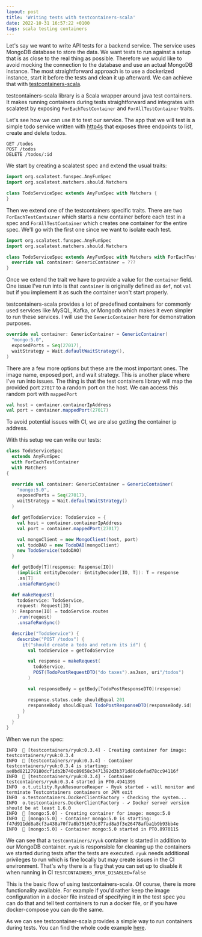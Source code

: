 ```yaml
---
layout: post
title: 'Writing tests with testcontainers-scala'
date: 2022-10-31 16:57:22 +0100
tags: scala testing containers
---
```


Let's say we want to write API tests for a backend service.
The service uses MongoDB database to store the data.
We want tests to run against a setup that is as close to the real thing as possible.
Therefore we would like to avoid mocking the connection to the database and use an
actual MongoDB instance.
The most straightforward approach is to use a dockerized instance, start it before the tests
and clean it up afterward.
We can achieve that with [testcontainers-scala](https://github.com/testcontainers/testcontainers-scala).

testcontainers-scala library is a Scala wrapper around java test containers.
It makes running containers during tests straightforward and integrates with scalatest
by exposing `ForEachTestContainer` and `ForAllTestContainer` traits.

Let's see how we can use it to test our service.
The app that we will test is a simple todo service written with [http4s](https://http4s.org/) that exposes three endpoints to list, create and delete todos.

```
GET /todos
POST /todos
DELETE /todos/:id
```

We start by creating a scalatest spec and extend the usual traits:

```scala
import org.scalatest.funspec.AnyFunSpec
import org.scalatest.matchers.should.Matchers

class TodoServiceSpec extends AnyFunSpec with Matchers {
}
```

Then we extend one of the testcontainers specific traits.
There are two `ForEachTestContainer` which starts a new container before each test in a spec
and `ForAllTestContainer` which creates one container for the entire spec.
We'll go with the first one since we want to isolate each test.

```scala
import org.scalatest.funspec.AnyFunSpec
import org.scalatest.matchers.should.Matchers

class TodoServiceSpec extends AnyFunSpec with Matchers with ForEachTestContainer {
  override val container: GenericContainer = ???
}
```

Once we extend the trait we have to provide a value for the `container` field.
One issue I've run into is that `container` is originally defined as `def`, not `val`
but if you implement it as such the container won't start properly.

testcontainers-scala provides a lot of predefined containers for commonly used
services like MySQL, Kafka, or Mongodb which makes it even simpler to run these services.
I will use the `GenericContainer` here for demonstration purposes.

```scala
override val container: GenericContainer = GenericContainer(
  "mongo:5.0",
  exposedPorts = Seq(27017),
  waitStrategy = Wait.defaultWaitStrategy(),
)
```

There are a few more options but these are the most important ones.
The image name, exposed port, and wait strategy.
This is another place where I've run into issues.
The thing is that the test containers library will map the provided
port `27017` to a random port on the host.
We can access this random port with `mappedPort`

```scala
val host = container.containerIpAddress
val port = container.mappedPort(27017)
```

To avoid potential issues with CI, we are also getting the container ip address.

With this setup we can write our tests:

```scala
class TodoServiceSpec
  extends AnyFunSpec
  with ForEachTestContainer
  with Matchers
{

  override val container: GenericContainer = GenericContainer(
    "mongo:5.0",
    exposedPorts = Seq(27017),
    waitStrategy = Wait.defaultWaitStrategy()
  )

  def getTodoService: TodoService = {
    val host = container.containerIpAddress
    val port = container.mappedPort(27017)

    val mongoClient = new MongoClient(host, port)
    val todoDAO = new TodoDAO(mongoClient)
    new TodoService(todoDAO)
  }

  def getBody[T](response: Response[IO])
    (implicit entityDecoder: EntityDecoder[IO, T]): T = response
    .as[T]
    .unsafeRunSync()

  def makeRequest(
    todoService: TodoService,
    request: Request[IO]
  ): Response[IO] = todoService.routes
    .run(request)
    .unsafeRunSync()

  describe("TodoService") {
    describe("POST /todos") {
      it("should create a todo and return its id") {
        val todoService = getTodoService

        val response = makeRequest(
          todoService,
          POST(TodoPostRequestDTO("do taxes").asJson, uri"/todos")
        )

        val responseBody = getBody[TodoPostResponseDTO](response)

        response.status.code shouldEqual 201
        responseBody shouldEqual TodoPostResponseDTO(responseBody.id)
      }
    }
  }
}
```

When we run the spec:
```
INFO  🐳 [testcontainers/ryuk:0.3.4] - Creating container for image: testcontainers/ryuk:0.3.4
INFO  🐳 [testcontainers/ryuk:0.3.4] - Container testcontainers/ryuk:0.3.4 is starting: ae0bd821279180dcf1db2b740c89658c3471392d3b371d86cdefad78cc94116f
INFO  🐳 [testcontainers/ryuk:0.3.4] - Container testcontainers/ryuk:0.3.4 started in PT0.494139S
INFO  o.t.utility.RyukResourceReaper - Ryuk started - will monitor and terminate Testcontainers containers on JVM exit
INFO  o.testcontainers.DockerClientFactory - Checking the system...
INFO  o.testcontainers.DockerClientFactory - ✔︎ Docker server version should be at least 1.6.0
INFO  🐳 [mongo:5.0] - Creating container for image: mongo:5.0
INFO  🐳 [mongo:5.0] - Container mongo:5.0 is starting: f47d911dd8a8cf3a438a70f7a8b75167dc877ad8a3f3e26478afba1b9b93bb4e
INFO  🐳 [mongo:5.0] - Container mongo:5.0 started in PT0.897011S
```

We can see that a `testcontainers/ryuk` container is started in addition to our MongoDB container.
`ryuk` is responsible for cleaning up the containers we started during tests after
the tests are executed. `ryuk` needs additional privileges to run which is fine locally
but may create issues in the CI environment. That's why there is a flag that you can set up
to disable it when running in CI `TESTCONTAINERS_RYUK_DISABLED=false`

This is the basic flow of using testcontainers-scala.
Of course, there is more functionality available. For example
if you'd rather keep the image configuration in a docker file instead
of specifying it in the test spec you can do that and tell test containers
to run a docker file, or if you have docker-compose you can do the same.

As we can see testcontainer-scala provides a simple way to run containers
during tests. You can find the whole code example [here](https://github.com/jcz2/test-containers).
